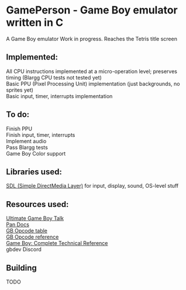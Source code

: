 # GamePerson - Game Boy emulator written in C
A Game Boy emulator 
Work in progress. Reaches the Tetris title screen  
## Implemented:
All CPU instructions implemented at a micro-operation level; preserves timing (Blargg CPU tests not tested yet)  
Basic PPU (Pixel Processing Unit) implementation (just backgrounds, no sprites yet)  
Basic input, timer, interrupts implementation  
## To do:
Finish PPU  
Finish input, timer, interrupts  
Implement audio  
Pass Blargg tests  
Game Boy Color support  
## Libraries used:
[SDL (Simple DirectMedia Layer)](https://github.com/libsdl-org/SDL) for input, display, sound, OS-level stuff  
## Resources used:
[Ultimate Game Boy Talk](https://youtu.be/HyzD8pNlpwI)  
[Pan Docs](https://gbdev.io/pandocs)  
[GB Opcode table](https://gbdev.io/gb-opcodes/optables)  
[GB Opcode reference](https://rgbds.gbdev.io/docs/v0.9.3/gbz80.7)  
[Game Boy: Complete Technical Reference](https://gekkio.fi/files/gb-docs/gbctr.pdf)  
gbdev Discord  
## Building
TODO  
